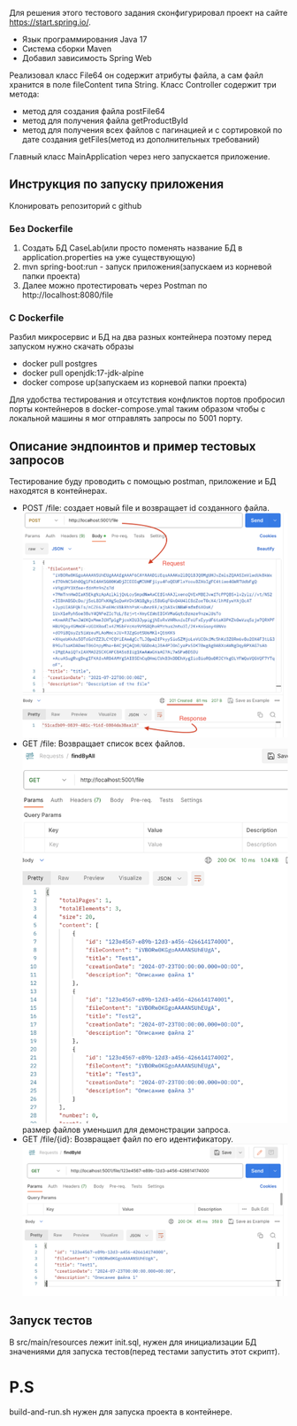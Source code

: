 Для решения этого тестового задания сконфигурировал проект
на сайте https://start.spring.io/.
- Язык программирования Java 17
- Система сборки Maven
- Добавил зависимость Spring Web

Реализовал класс File64 он содержит атрибуты файла, а сам файл хранится в поле fileContent типа String.
Класс Controller содержит три метода: 
- метод для создания файла postFile64
- метод для получения файла getProductById
- метод для получения всех файлов с пагинацией и с сортировкой по дате создания getFiles(метод из дополнительных требований)

Главный класс MainApplication через него запускается приложение.

## Инструкция по запуску приложения
Клонировать репозиторий с github
### Без Dockerfile
1. Создать БД CaseLab(или просто поменять название БД в application.properties на уже существующую)
2. mvn spring-boot:run - запуск приложения(запускаем из корневой папки проекта)
3. Далее можно протестировать через Postman по http://localhost:8080/file
### С Dockerfile
Разбил микросервис и БД на два разных контейнера поэтому перед запуском нужно скачать образы
- docker pull postgres
- docker pull openjdk:17-jdk-alpine
- docker compose up(запускаем из корневой папки проекта)

Для удобства тестирования и отсутствия конфликтов портов пробросил порты контейнеров в docker-compose.ymal таким образом чтобы с локальной машины я мог отправлять запросы по 5001 порту.
## Описание эндпоинтов и пример тестовых запросов
Тестирование буду проводить с помощью postman, приложение и БД находятся в контейнерах. 
- POST /file: создает новый file и возвращает id созданного файла.
![post.png](images%2Fpost.png)
- GET /file: Возвращает список всех файлов.
![get_all.png](images%2Fget_all.png) размер файлов уменьшил для демонстрации запроса.
- GET /file/{id}: Возвращает файл по его идентификатору.
![get.png](images%2Fget.png)
## Запуск тестов
В src/main/resources лежит init.sql, нужен для инициализации БД значениями для запуска тестов(перед тестами запустить этот скрипт).
# P.S
build-and-run.sh нужен для запуска проекта в контейнере. 
